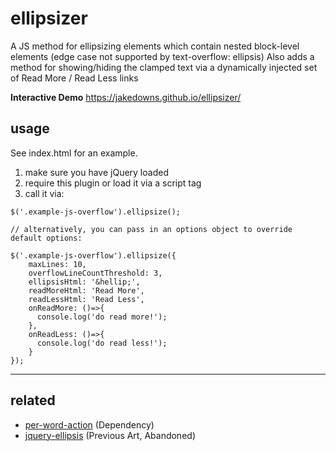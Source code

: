 # ellipsizer
A JS method for ellipsizing elements which contain nested block-level elements (edge case not supported by text-overflow: ellipsis)
Also adds a method for showing/hiding the clamped text via a dynamically injected set of Read More / Read Less links 

**Interactive Demo** https://jakedowns.github.io/ellipsizer/

## usage
See index.html for an example.

1. make sure you have jQuery loaded
2. require this plugin or load it via a script tag
3. call it via:
```
$('.example-js-overflow').ellipsize();

// alternatively, you can pass in an options object to override default options:

$('.example-js-overflow').ellipsize({
    maxLines: 10,
    overflowLineCountThreshold: 3,
    ellipsisHtml: '&hellip;',
    readMoreHtml: 'Read More',
    readLessHtml: 'Read Less',
    onReadMore: ()=>{
      console.log('do read more!');
    },
    onReadLess: ()=>{
      console.log('do read less!');
    }
});
```
---

## related
- [per-word-action](https://www.npmjs.com/package/per-word-action) (Dependency)
- [jquery-ellipsis](https://github.com/STAR-ZERO/jquery-ellipsis) (Previous Art, Abandoned)

